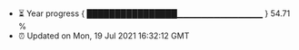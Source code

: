 - ⏳ Year progress { ████████████████▁▁▁▁▁▁▁▁▁▁▁▁▁▁ } 54.71 %
- ⏰ Updated on Mon, 19 Jul 2021 16:32:12 GMT

